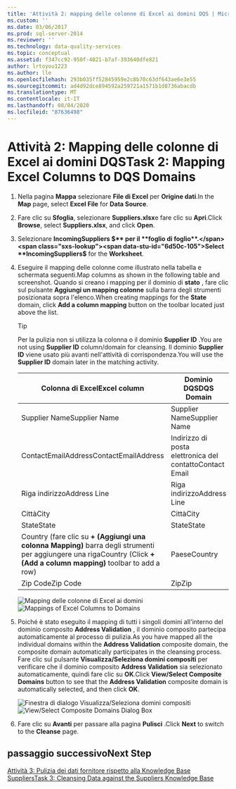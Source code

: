 ```yaml
---
title: 'Attività 2: mapping delle colonne di Excel ai domini DQS | Microsoft Docs'
ms.custom: ''
ms.date: 03/06/2017
ms.prod: sql-server-2014
ms.reviewer: ''
ms.technology: data-quality-services
ms.topic: conceptual
ms.assetid: f347cc92-950f-4021-b7af-393640dfe821
author: lrtoyou1223
ms.author: lle
ms.openlocfilehash: 293b035ff52845959e2c8b70c63df643ae6e3e55
ms.sourcegitcommit: ad4d92dce894592a259721a1571b1d8736abacdb
ms.translationtype: MT
ms.contentlocale: it-IT
ms.lasthandoff: 08/04/2020
ms.locfileid: "87636498"
---
```

# <a name="task-2-mapping-excel-columns-to-dqs-domains"></a><span data-ttu-id="6d50c-102">Attività 2: Mapping delle colonne di Excel ai domini DQS</span><span class="sxs-lookup"><span data-stu-id="6d50c-102">Task 2: Mapping Excel Columns to DQS Domains</span></span>
    
1.  <span data-ttu-id="6d50c-103">Nella pagina **Mappa** selezionare **File di Excel** per **Origine dati**.</span><span class="sxs-lookup"><span data-stu-id="6d50c-103">In the **Map** page, select **Excel File** for **Data Source**.</span></span>  
  
2.  <span data-ttu-id="6d50c-104">Fare clic su **Sfoglia**, selezionare **Suppliers.xlsx**e fare clic su **Apri**.</span><span class="sxs-lookup"><span data-stu-id="6d50c-104">Click **Browse**, select **Suppliers.xlsx**, and click **Open**.</span></span>  
  
3.  <span data-ttu-id="6d50c-105">Selezionare **IncomingSuppliers $** per il **foglio di foglio**.</span><span class="sxs-lookup"><span data-stu-id="6d50c-105">Select **IncomingSuppliers$** for the **Worksheet**.</span></span>  
  
4.  <span data-ttu-id="6d50c-106">Eseguire il mapping delle colonne come illustrato nella tabella e schermata seguenti.</span><span class="sxs-lookup"><span data-stu-id="6d50c-106">Map columns as shown in the following table and screenshot.</span></span> <span data-ttu-id="6d50c-107">Quando si creano i mapping per il dominio di **stato** , fare clic sul pulsante **Aggiungi un mapping colonne** sulla barra degli strumenti posizionata sopra l'elenco.</span><span class="sxs-lookup"><span data-stu-id="6d50c-107">When creating mappings for the **State** domain, click **Add a column mapping** button on the toolbar located just above the list.</span></span>  
  
    > [!TIP]  
    >  <span data-ttu-id="6d50c-108">Per la pulizia non si utilizza la colonna o il dominio **Supplier ID** .</span><span class="sxs-lookup"><span data-stu-id="6d50c-108">You are not using **Supplier ID** column/domain for cleansing.</span></span> <span data-ttu-id="6d50c-109">Il dominio **Supplier ID** viene usato più avanti nell'attività di corrispondenza.</span><span class="sxs-lookup"><span data-stu-id="6d50c-109">You will use the **Supplier ID** domain later in the matching activity.</span></span>  
  
    |<span data-ttu-id="6d50c-110">Colonna di Excel</span><span class="sxs-lookup"><span data-stu-id="6d50c-110">Excel column</span></span>|<span data-ttu-id="6d50c-111">Dominio DQS</span><span class="sxs-lookup"><span data-stu-id="6d50c-111">DQS Domain</span></span>|  
    |------------------|----------------|  
    |<span data-ttu-id="6d50c-112">Supplier Name</span><span class="sxs-lookup"><span data-stu-id="6d50c-112">Supplier Name</span></span>|<span data-ttu-id="6d50c-113">Supplier Name</span><span class="sxs-lookup"><span data-stu-id="6d50c-113">Supplier Name</span></span>|  
    |<span data-ttu-id="6d50c-114">ContactEmailAddress</span><span class="sxs-lookup"><span data-stu-id="6d50c-114">ContactEmailAddress</span></span>|<span data-ttu-id="6d50c-115">Indirizzo di posta elettronica del contatto</span><span class="sxs-lookup"><span data-stu-id="6d50c-115">Contact Email</span></span>|  
    |<span data-ttu-id="6d50c-116">Riga indirizzo</span><span class="sxs-lookup"><span data-stu-id="6d50c-116">Address Line</span></span>|<span data-ttu-id="6d50c-117">Riga indirizzo</span><span class="sxs-lookup"><span data-stu-id="6d50c-117">Address Line</span></span>|  
    |<span data-ttu-id="6d50c-118">Città</span><span class="sxs-lookup"><span data-stu-id="6d50c-118">City</span></span>|<span data-ttu-id="6d50c-119">Città</span><span class="sxs-lookup"><span data-stu-id="6d50c-119">City</span></span>|  
    |<span data-ttu-id="6d50c-120">State</span><span class="sxs-lookup"><span data-stu-id="6d50c-120">State</span></span>|<span data-ttu-id="6d50c-121">State</span><span class="sxs-lookup"><span data-stu-id="6d50c-121">State</span></span>|  
    |<span data-ttu-id="6d50c-122">Country (fare clic su **+ (Aggiungi una colonna Mapping)** barra degli strumenti per aggiungere una riga</span><span class="sxs-lookup"><span data-stu-id="6d50c-122">Country (Click **+(Add a column mapping)** toolbar to add a row)</span></span>|<span data-ttu-id="6d50c-123">Paese</span><span class="sxs-lookup"><span data-stu-id="6d50c-123">Country</span></span>|  
    |<span data-ttu-id="6d50c-124">Zip Code</span><span class="sxs-lookup"><span data-stu-id="6d50c-124">Zip Code</span></span>|<span data-ttu-id="6d50c-125">Zip</span><span class="sxs-lookup"><span data-stu-id="6d50c-125">Zip</span></span>|  
  
     <span data-ttu-id="6d50c-126">![Mapping delle colonne di Excel ai domini](../../2014/tutorials/media/et-mappingexcelcolumnstodqsdomains-01.jpg "Mapping delle colonne di Excel ai domini")</span><span class="sxs-lookup"><span data-stu-id="6d50c-126">![Mappings of Excel Columns to Domains](../../2014/tutorials/media/et-mappingexcelcolumnstodqsdomains-01.jpg "Mappings of Excel Columns to Domains")</span></span>  
  
5.  <span data-ttu-id="6d50c-127">Poiché è stato eseguito il mapping di tutti i singoli domini all'interno del dominio composito **Address Validation** , il dominio composito partecipa automaticamente al processo di pulizia.</span><span class="sxs-lookup"><span data-stu-id="6d50c-127">As you have mapped all the individual domains within the **Address Validation** composite domain, the composite domain automatically participates in the cleansing process.</span></span> <span data-ttu-id="6d50c-128">Fare clic sul pulsante **Visualizza/Seleziona domini compositi** per verificare che il dominio composito **Address Validation** sia selezionato automaticamente, quindi fare clic su **OK**.</span><span class="sxs-lookup"><span data-stu-id="6d50c-128">Click **View/Select Composite Domains** button to see that the **Address Validation** composite domain is automatically selected, and then click **OK**.</span></span>  
  
     <span data-ttu-id="6d50c-129">![Finestra di dialogo Visualizza/Seleziona domini compositi](../../2014/tutorials/media/et-mappingexcelcolumnstodqsdomains-02.jpg "Finestra di dialogo Visualizza/Seleziona domini compositi")</span><span class="sxs-lookup"><span data-stu-id="6d50c-129">![View/Select Composite Domains Dialog Box](../../2014/tutorials/media/et-mappingexcelcolumnstodqsdomains-02.jpg "View/Select Composite Domains Dialog Box")</span></span>  
  
6.  <span data-ttu-id="6d50c-130">Fare clic su **Avanti** per passare alla pagina **Pulisci** .</span><span class="sxs-lookup"><span data-stu-id="6d50c-130">Click **Next** to switch to the **Cleanse** page.</span></span>  
  
## <a name="next-step"></a><span data-ttu-id="6d50c-131">passaggio successivo</span><span class="sxs-lookup"><span data-stu-id="6d50c-131">Next Step</span></span>  
 [<span data-ttu-id="6d50c-132">Attività 3: Pulizia dei dati fornitore rispetto alla Knowledge Base Suppliers</span><span class="sxs-lookup"><span data-stu-id="6d50c-132">Task 3: Cleansing Data against the Suppliers Knowledge Base</span></span>](../../2014/tutorials/task-3-cleansing-data-against-the-suppliers-knowledge-base.md)  
  
  
